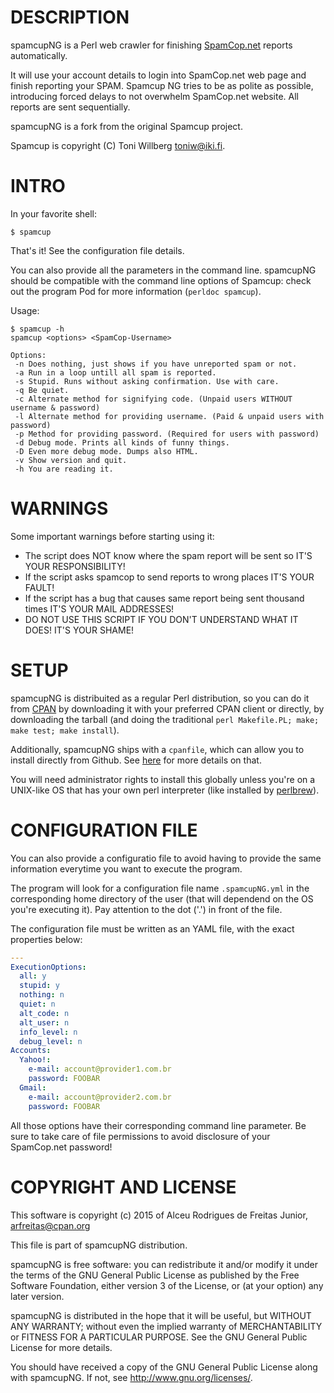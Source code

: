 
# DESCRIPTION

spamcupNG is a Perl web crawler for finishing [SpamCop.net](https://www.spamcop.net/) reports automatically.

It will use your account details to login into SpamCop.net web page and finish reporting your SPAM. Spamcup NG tries to be as polite as possible, 
introducing forced delays to not overwhelm SpamCop.net website. All reports are sent sequentially.

spamcupNG is a fork from the original Spamcup project.

Spamcup is copyright (C) Toni Willberg <toniw@iki.fi>.

# INTRO

In your favorite shell:

    $ spamcup

That's it! See the configuration file details.

You can also provide all the parameters in the command line. spamcupNG should be compatible with the command line options
of Spamcup: check out the program Pod for more information (`perldoc spamcup`).

Usage:

    $ spamcup -h
    spamcup <options> <SpamCop-Username>

    Options:
     -n Does nothing, just shows if you have unreported spam or not.
     -a Run in a loop untill all spam is reported.
     -s Stupid. Runs without asking confirmation. Use with care.
     -q Be quiet.
     -c Alternate method for signifying code. (Unpaid users WITHOUT username & password)
     -l Alternate method for providing username. (Paid & unpaid users with password)
     -p Method for providing password. (Required for users with password)
     -d Debug mode. Prints all kinds of funny things.
     -D Even more debug mode. Dumps also HTML.
     -v Show version and quit.
     -h You are reading it.

# WARNINGS

Some important warnings before starting using it:

- The script does NOT know where the spam report will be sent so IT'S YOUR RESPONSIBILITY!
- If the script asks spamcop to send reports to wrong places IT'S YOUR FAULT!
- If the script has a bug that causes same report being sent thousand times IT'S YOUR MAIL ADDRESSES!
- DO NOT USE THIS SCRIPT IF YOU DON'T UNDERSTAND WHAT IT DOES! IT'S YOUR SHAME!

# SETUP

spamcupNG is distribuited as a regular Perl distribution, so you can do it from [CPAN](http://search.cpan.org) by downloading it with your preferred CPAN client or directly, 
by downloading the tarball (and doing the traditional `perl Makefile.PL; make; make test; make install`).

Additionally, spamcupNG ships with a `cpanfile`, which can allow you to install directly from Github. See [here](http://blogs.perl.org/users/mark_allen/2013/07/why-i-use-cpanfile-and-you-should-too.html)
for more details on that.

You will need administrator rights to install this globally unless you're on a UNIX-like OS that has your own perl interpreter (like installed by [perlbrew](https://perlbrew.pl/)).

# CONFIGURATION FILE

You can also provide a configuratio file to avoid having to provide the same information everytime you want to execute the program.

The program will look for a configuration file name `.spamcupNG.yml` in the corresponding home directory of the user (that will dependend on the OS you're executing it). Pay attention to the dot ('.') in front of the file.

The configuration file must be written as an YAML file, with the exact properties below:

```YAML
---
ExecutionOptions:
  all: y
  stupid: y
  nothing: n
  quiet: n
  alt_code: n
  alt_user: n
  info_level: n
  debug_level: n
Accounts:
  Yahoo!:
    e-mail: account@provider1.com.br
    password: FOOBAR
  Gmail:
    e-mail: account@provider2.com.br
    password: FOOBAR
```
All those options have their corresponding command line parameter. Be sure to take care of file permissions to avoid disclosure of your SpamCop.net password!

# COPYRIGHT AND LICENSE

This software is copyright (c) 2015 of Alceu Rodrigues de Freitas Junior, <arfreitas@cpan.org>

This file is part of spamcupNG distribution.

spamcupNG is free software: you can redistribute it and/or modify
it under the terms of the GNU General Public License as published by
the Free Software Foundation, either version 3 of the License, or
(at your option) any later version.

spamcupNG is distributed in the hope that it will be useful,
but WITHOUT ANY WARRANTY; without even the implied warranty of
MERCHANTABILITY or FITNESS FOR A PARTICULAR PURPOSE. See the
GNU General Public License for more details.

You should have received a copy of the GNU General Public License
along with spamcupNG. If not, see http://www.gnu.org/licenses/.
